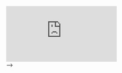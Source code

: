 <!-- FINAL EMBADED CODE JULY 7 -->

<!-- <!DOCTYPE html>
<html lang="en">
<head>
  <meta charset="UTF-8" />
  <meta name="viewport" content="width=device-width, initial-scale=1.0, viewport-fit=cover" />
  <title>Chatbot Widget</title>

  <style>
    html, body {
      margin: 0;
      padding: 0;
      overflow-x: hidden;
    }

    #chat-widge {
      position: fixed;
      bottom: 20px;
      right: 20px;
      z-index: 9999;
      overflow: hidden;
    }

    /* Initial: hidden/minimized */
    #chat-widge.minimized {
      width: 150px;
      height: 120px;
    }

    /* Normal (chat open) */
    #chat-widge.normal {
      width: 400px;
      height: 100%;
      max-height: 95vh;
    }

    /* Expanded fullscreen (desktop) */
    #chat-widge.expanded {
      width: 30vw;
      height: 100dvh;
    }

    /* Mobile overrides */
    @media (max-width: 480px) {
      #chat-widge.normal {
        width: 90vw;
        height: 100dvh;
      }

      #chat-widge.expanded {
        width: 90vw;
        height: 88dvh;
      }

      #chat-widge.minimized {
        width: 150px;
        height: 120px;
        right: 10px;
        bottom: 0;
      }
    }

    #chat-widge iframe {
      width: 100%;
      height: 100%;
      border: none;
      display: block;
    }
  </style>
</head>
<body>

  <!-- Chatbot container -->
  <div id="chat-widge" class="minimized">
    <iframe
      src="https://staging.d26589d0nqbvmg.amplifyapp.com/"
      frameborder="0"
      allow="clipboard-write"
    ></iframe>
  </div>

  <!-- Listener to toggle chatbot size -->
  <script>
    window.addEventListener('message', (event) => {
      const data = event.data;
      const chatWidge = document.getElementById('chat-widge');

      if (typeof data === 'object' && 'chatbotVisible' in data) {
        chatWidge.classList.remove('minimized', 'normal', 'expanded');

        if (data.chatbotVisible) {
          const isMobile = window.innerWidth <= 480;
          if (data.chatbotExpend) {
            chatWidge.classList.add('expanded');
          } else {
            chatWidge.classList.add('normal');
          }
        } else {
          chatWidge.classList.add('minimized');
        }
      }
    });
  </script>

</body>
</html> -->

